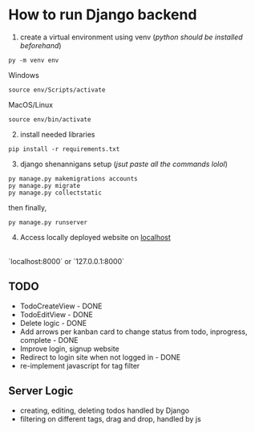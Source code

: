 # How to run Django backend

1. create a virtual environment using venv (*python should be installed beforehand*)
```
py -m venv env
```

Windows
```
source env/Scripts/activate
```

MacOS/Linux
```
source env/bin/activate
```

2. install needed libraries
```
pip install -r requirements.txt
```

3. django shenannigans setup (*jsut paste all the commands lolol*)
```
py manage.py makemigrations accounts
py manage.py migrate
py manage.py collectstatic 
```

then finally,
```
py manage.py runserver
```

4. Access locally deployed website on [localhost](127.0.0.1:8000) 
<br>
`localhost:8000` or `127.0.0.1:8000`


## TODO
- TodoCreateView - DONE
- TodoEditView - DONE
- Delete logic - DONE
- Add arrows per kanban card to change status from todo, inprogress, complete - DONE
- Improve login, signup website
- Redirect to login site when not logged in - DONE 
- re-implement javascript for tag filter


## Server Logic
- creating, editing, deleting todos handled by Django
- filtering on different tags, drag and drop, handled by js


